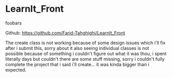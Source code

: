 # LearnIt_Front
foobars

Github:
https://github.com/Farid-Tahghighi/LearnIt_Front

The create class is not working because of some design issues which i'll fix after i submit this, sorry about it
also seeing individual classes is not possible because of something i couldn't figure out what it was thou, i spent literally days but couldn't
there are some stuff missing, sorry i couldn't fully complete the project that i said i'll create... it was kinda bigger than i expected.